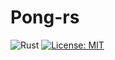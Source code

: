 # Pong-rs

![Rust](https://github.com/Xavrax/pong-rs/actions/workflows/rust.yml/badge.svg)
[![License: MIT](https://img.shields.io/badge/License-MIT-yellow.svg)](https://opensource.org/licenses/MIT)
